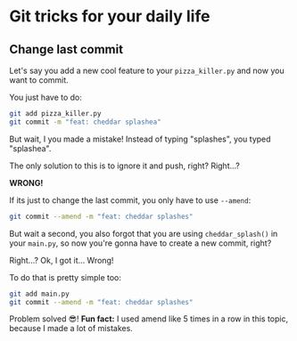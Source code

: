 # Git tricks for your daily life
## Change last commit
Let's say you add a new cool feature to your `pizza_killer.py` and now you want to commit.

You just have to do:
```sh
git add pizza_killer.py
git commit -m "feat: cheddar splashea"
```

But wait, I you made a mistake!
Instead of typing "splashes", you typed "splashea".

The only solution to this is to ignore it and push, right?
Right...?

**WRONG!**

If its just to change the last commit, you only have to use `--amend`:
```sh
git commit --amend -m "feat: cheddar splashes"
```

But wait a second, you also forgot that you are using `cheddar_splash()` in your `main.py`, so now you're gonna have to create a new commit, right?

Right...?
Ok, I got it... Wrong!

To do that is pretty simple too:
```sh
git add main.py
git commit --amend -m "feat: cheddar splashes"
```

Problem solved 😎!
**Fun fact:** I used amend like 5 times in a row in this topic, because I made a lot of mistakes.


